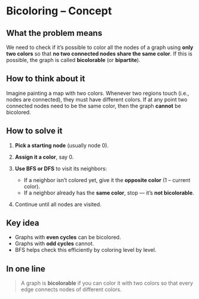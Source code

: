 # Bicoloring – Concept

## What the problem means

We need to check if it’s possible to color all the nodes of a graph using **only two colors** so that **no two connected nodes share the same color**. If this is possible, the graph is called **bicolorable** (or **bipartite**).

## How to think about it

Imagine painting a map with two colors. Whenever two regions touch (i.e., nodes are connected), they must have different colors. If at any point two connected nodes need to be the same color, then the graph **cannot** be bicolored.

## How to solve it

1. **Pick a starting node** (usually node 0).
2. **Assign it a color**, say 0.
3. **Use BFS or DFS** to visit its neighbors:

   * If a neighbor isn’t colored yet, give it the **opposite color** (1 – current color).
   * If a neighbor already has the **same color**, stop — it’s **not bicolorable**.
4. Continue until all nodes are visited.

## Key idea

* Graphs with **even cycles** can be bicolored.
* Graphs with **odd cycles** cannot.
* BFS helps check this efficiently by coloring level by level.

## In one line

> A graph is **bicolorable** if you can color it with two colors so that every edge connects nodes of different colors.
